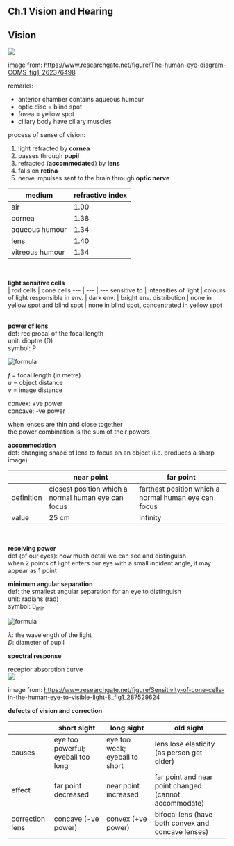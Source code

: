 ## Ch.1  Vision and Hearing

## Vision  

<img src="https://www.researchgate.net/profile/Artur_Menezes2/publication/262376498/figure/fig1/AS:392471533113353@1470583913502/The-human-eye-diagram-COMS.png">  

image from: https://www.researchgate.net/figure/The-human-eye-diagram-COMS_fig1_262376498  

remarks:  
- anterior chamber contains aqueous humour
- optic disc = blind spot
- fovea = yellow spot
- ciliary body have ciliary muscles

process of sense of vision:  
1. light refracted by **cornea**
2. passes through **pupil**
3. refracted (**accommodated**) by **lens**
4. falls on **retina**
5. nerve impulses sent to the brain through **optic nerve**  

medium | refractive index
--- | ---
air | 1.00
cornea | 1.38
aqueous humour | 1.34
lens | 1.40
vitreous humour | 1.34  
<br>

**light sensitive cells**  
</empty> | rod cells | cone cells
--- | --- | ---
sensitive to | intensities of light | colours of light
responsible in env. | dark env. | bright env.
distribution | none in yellow spot and blind spot | none in blind spot, concentrated in yellow spot  
<br>

**power of lens**  
def: reciprocal of the focal length  
unit: dioptre (D)  
symbol: P

![formula](https://render.githubusercontent.com/render/math?math=\LARGE\\\P=\frac{1}{f}=\frac{1}{u}%2b\frac{1}{v})   

*f* = focal length (in metre)  
*u* = object distance  
*v* = image distance  

convex: +ve power  
concave: -ve power  

when lenses are thin and close together  
the power combination is the sum of their powers

**accommodation**  
def: changing shape of lens to focus on an object (i.e. produces a sharp image)  

</empty> | near point | far point
--- | --- | ---
definition | closest position which a normal human eye can focus | farthest position which a normal human eye can focus 
value | 25 cm | infinity  
<br>

**resolving power**  
def (of our eyes): how much detail we can see and distinguish  
when 2 points of light enters our eye with a small incident angle, it may appear as 1 point

**minimum angular separation**  
def: the smallest angular separation for an eye to distinguish  
unit: radians (rad)  
symbol: θ<sub>min<sub>  

![formula](https://render.githubusercontent.com/render/math?math=\LARGE\theta_{min}=\frac{1.22\lambda}{D})   

*λ*: the wavelength of the light  
*D*: diameter of pupil  

**spectral response**  

receptor absorption curve  
<img src="https://www.researchgate.net/profile/Geoff_Covey2/publication/287529624/figure/fig1/AS:449947171594240@1484287173685/Sensitivity-of-cone-cells-in-the-human-eye-to-visible-light-8.png">  

image from: https://www.researchgate.net/figure/Sensitivity-of-cone-cells-in-the-human-eye-to-visible-light-8_fig1_287529624  

**defects of vision and correction**  

</empty> | short sight | long sight | old sight  
--- | --- | --- | ---
causes | eye too powerful; eyeball too long | eye too weak; eyeball to short | lens lose elasticity (as person get older)
effect | far point decreased | near point increased | far point and near point changed (cannot accommodate) 
correction lens | concave (-ve power) | convex (+ve power) | bifocal lens (have both convex and concave lenses)
